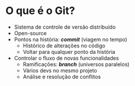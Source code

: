 # O que é o Git?

- Sistema de controle de versão distribuído
- Open-source
- Pontos na história: ***commit*** (viagem no tempo)
  - Hístórico de alterações no código
  - Voltar para qualquer ponto da história
- Controlar o fluxo de novas funcionalidades
  - Ramificações: ***branch*** (universos paralelos)
  - Vários devs no mesmo projeto
  - Análise e resolução de conflitos


